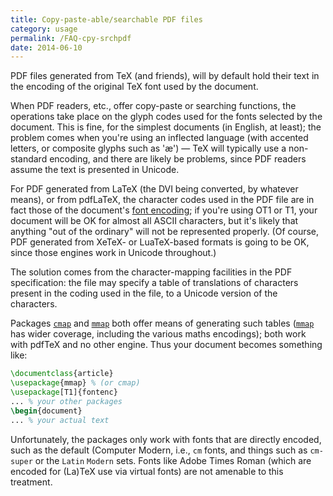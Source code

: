 ```yaml
---
title: Copy-paste-able/searchable PDF files
category: usage
permalink: /FAQ-cpy-srchpdf
date: 2014-06-10
---
```


PDF files generated from TeX (and friends), will by default
hold their text in the encoding of the original TeX font used by
the document.

When PDF readers, etc., offer copy-paste or searching
functions, the operations take place on the glyph codes used for the
fonts selected by the document.  This is fine, for the simplest
documents (in English, at least); the problem comes when you're using
an inflected language (with accented letters, or composite glyphs
such as 'æ')&nbsp;&mdash; TeX will typically use a non-standard
encoding, and there are likely be problems, since PDF readers
assume the text is presented in Unicode.

For PDF generated from LaTeX (the DVI being
converted, by whatever means), or from pdfLaTeX, the character
codes used in the PDF file are in fact those of the document's
[font encoding](FAQ-whatenc); if you're using OT1 or
T1, your document will be OK for almost all ASCII
characters, but it's likely that anything "out of the ordinary" will
not be represented properly.  (Of course, PDF generated from
XeTeX- or LuaTeX-based formats is going to be OK, since
those engines work in Unicode throughout.)

The solution comes from the character-mapping facilities in the
PDF specification: the file may specify a table of translations
of characters present in the coding used in the file, to a Unicode
version of the characters.

Packages [`cmap`](https://ctan.org/pkg/cmap) and [`mmap`](https://ctan.org/pkg/mmap) both offer means of
generating such tables ([`mmap`](https://ctan.org/pkg/mmap) has wider coverage, including
the various maths encodings); both work with pdfTeX and no other
engine.  Thus your document becomes something like:
```latex
\documentclass{article}
\usepackage{mmap} % (or cmap)
\usepackage[T1]{fontenc}
... % your other packages
\begin{document}
... % your actual text
```

Unfortunately, the packages only work with fonts that are directly
encoded, such as the default (Computer Modern, i.e., `cm`
fonts, and things such as `cm-super` or the `Latin`
`Modern` sets.  Fonts like Adobe
Times Roman (which are encoded for (La)TeX use via virtual fonts)
are not amenable to this treatment.

